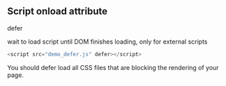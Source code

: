 ## Script onload attribute
defer

wait to load script until DOM finishes loading, only for external scripts

```js
<script src="demo_defer.js" defer></script>
```

You should defer load all CSS files that are blocking the rendering of your page.
